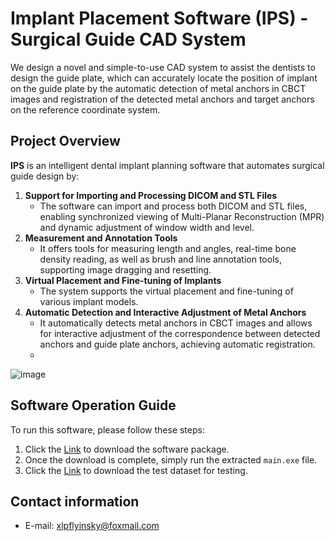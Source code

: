 # Implant Placement Software (IPS) - Surgical Guide CAD System
We design a novel and simple-to-use CAD system to assist the dentists to design the guide plate, which can accurately locate the position of implant on the guide plate by the automatic detection of metal anchors in CBCT images and registration of the detected metal anchors and target anchors on the reference coordinate system. 

## Project Overview
**IPS** is an intelligent dental implant planning software that automates surgical guide design by:
1. **Support for Importing and Processing DICOM and STL Files**
   - The software can import and process both DICOM and STL files, enabling synchronized viewing of Multi-Planar Reconstruction (MPR) and dynamic adjustment of window width and level.
2. **Measurement and Annotation Tools**
   - It offers tools for measuring length and angles, real-time bone density reading, as well as brush and line annotation tools, supporting image dragging and resetting.
3. **Virtual Placement and Fine-tuning of Implants**
   - The system supports the virtual placement and fine-tuning of various implant models.
4. **Automatic Detection and Interactive Adjustment of Metal Anchors**
   - It automatically detects metal anchors in CBCT images and allows for interactive adjustment of the correspondence between detected anchors and guide plate anchors, achieving automatic registration.
   - 
![image](https://github.com/user-attachments/assets/640eb391-03c2-4511-9e4e-a47a61f08eca)

## Software Operation Guide

To run this software, please follow these steps:

1. Click the [Link](https://pan.baidu.com/s/1WPeEXkkjoDQerN-30y8fdQ?pwd=unus) to download the software package.
2. Once the download is complete, simply run the extracted `main.exe` file.
3. Click the [Link](https://pan.baidu.com/s/159iYDFWI_Bh-ys3f0FBhoA?pwd=sf8t) to download the test dataset for testing.

## Contact information  
* E-mail: xlpflyinsky@foxmail.com
